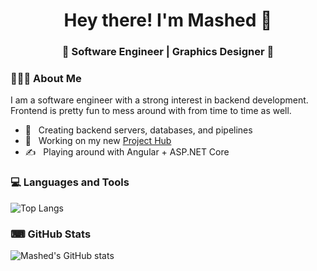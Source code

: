 <h1 align="center">Hey there! I'm Mashed 👋 </h1>
<h3 align="center">🎇 Software Engineer | Graphics Designer 🎇</h3>
<div>
<div align="left"> 
  <h3> 👨🏻‍💻 About Me </h3>
  <p>I am a software engineer with a strong interest in backend development. Frontend is pretty fun to mess around with from time to time as well.</p>
  
  - 🤔 &nbsp; Creating backend servers, databases, and pipelines
  - 💼 &nbsp; Working on my new [Project Hub](https://mattari.dev)
  - ✍️ &nbsp; Playing around with Angular + ASP.NET Core
</div> 
</div>

<div>
  <h3> 💻 Languages and Tools </h3>
</div>

![Top Langs](https://github-readme-stats.vercel.app/api/top-langs/?username=m-a-s-h-e-d&layout=compact&theme=tokyonight)

<div>
  <h3> ⌨ GitHub Stats </h3>
</div>

![Mashed's GitHub stats](https://github-readme-stats.vercel.app/api?username=m-a-s-h-e-d&show_icons=true&theme=tokyonight)
